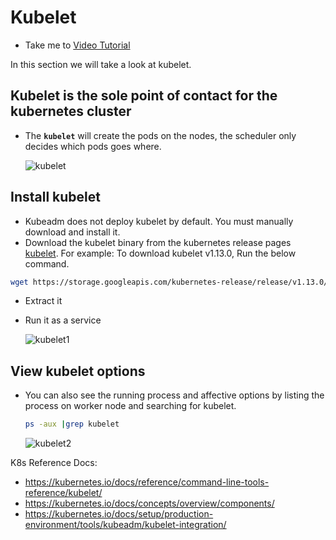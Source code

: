 # Kubelet

- Take me to [Video Tutorial](https://kodekloud.com/topic/kubelet/)

In this section we will take a look at kubelet.

## Kubelet is the sole point of contact for the kubernetes cluster

- The **`kubelet`** will create the pods on the nodes, the scheduler only decides which pods goes where.

  ![kubelet](../../images/kubelet.PNG)
  
## Install kubelet

- Kubeadm does not deploy kubelet by default. You must manually download and install it.
- Download the kubelet binary from the kubernetes release pages [kubelet](https://storage.googleapis.com/kubernetes-release/release/v1.13.0/bin/linux/amd64/kubelet). For example: To download kubelet v1.13.0, Run the below command.

```bash
wget https://storage.googleapis.com/kubernetes-release/release/v1.13.0/bin/linux/amd64/kubelet
```

- Extract it
- Run it as a service

  ![kubelet1](../../images/kubelet1.PNG)
  
## View kubelet options

- You can also see the running process and affective options by listing the process on worker node and searching for kubelet.

  ```bash
  ps -aux |grep kubelet
  ```
  
  ![kubelet2](../../images/kubelet2.PNG)

K8s Reference Docs:

- <https://kubernetes.io/docs/reference/command-line-tools-reference/kubelet/>
- <https://kubernetes.io/docs/concepts/overview/components/>
- <https://kubernetes.io/docs/setup/production-environment/tools/kubeadm/kubelet-integration/>

